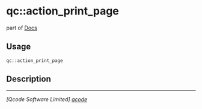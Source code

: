 qc::action_print_page
=====================

part of [Docs](.)

Usage
-----
`qc::action_print_page `

Description
-----------


----------------------------------
*[Qcode Software Limited] [qcode]*

[qcode]: www.qcode.co.uk "Qcode Software"